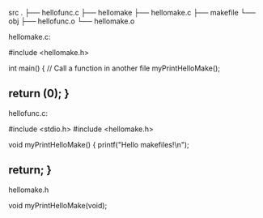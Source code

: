 src 
.
├── hellofunc.c
├── hellomake
├── hellomake.c
├── makefile
└── obj
    ├── hellofunc.o
    └── hellomake.o
    
    
    
hellomake.c:

#include <hellomake.h>

int main() {
  // Call a function in another file
  myPrintHelloMake();

  return (0);
}
------

hellofunc.c:

#include <stdio.h>
#include <hellomake.h>

void myPrintHelloMake() {
  printf("Hello makefiles!\n");

  return;
}
------

hellomake.h

void myPrintHelloMake(void);
